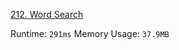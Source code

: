 [212. Word Search](https://leetcode.com/problems/word-search-ii/)

Runtime: `291ms`
Memory Usage: `37.9MB`
